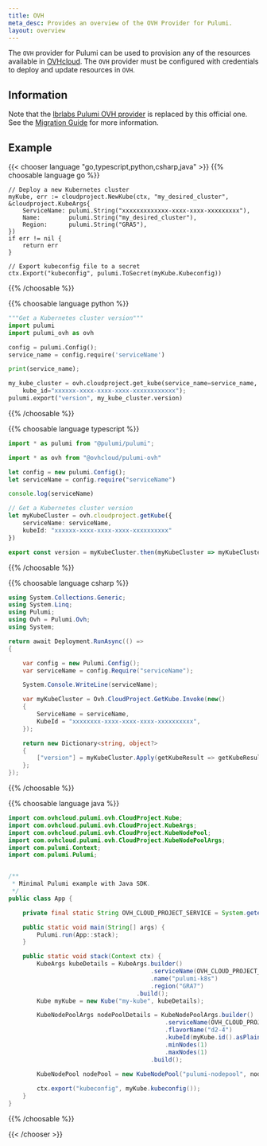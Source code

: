 ```yaml
---
title: OVH
meta_desc: Provides an overview of the OVH Provider for Pulumi.
layout: overview
---
```


The `OVH` provider for Pulumi can be used to provision any of the resources available in [OVHcloud](https://www.ovhcloud.com/fr/).
The `OVH` provider must be configured with credentials to deploy and update resources in `OVH`.

## Information

Note that the [lbrlabs Pulumi OVH provider](https://github.com/lbrlabs/pulumi-ovh) is replaced by this official one. See the
[Migration Guide](https://github.com/ovh/pulumi-ovh/blob/main/docs/how-to-guides/migration-from-lbrlabs-package.md) for more information.

## Example

{{< chooser language "go,typescript,python,csharp,java" >}}
{{% choosable language go %}}

```golang
// Deploy a new Kubernetes cluster
myKube, err := cloudproject.NewKube(ctx, "my_desired_cluster", &cloudproject.KubeArgs{
    ServiceName: pulumi.String("xxxxxxxxxxxxx-xxxx-xxxx-xxxxxxxxx"),
    Name:        pulumi.String("my_desired_cluster"),
    Region:      pulumi.String("GRA5"),
})
if err != nil {
    return err
}

// Export kubeconfig file to a secret
ctx.Export("kubeconfig", pulumi.ToSecret(myKube.Kubeconfig))
```

{{% /choosable %}}

{{% choosable language python %}}

```python
"""Get a Kubernetes cluster version"""
import pulumi
import pulumi_ovh as ovh

config = pulumi.Config();
service_name = config.require('serviceName')

print(service_name);

my_kube_cluster = ovh.cloudproject.get_kube(service_name=service_name,
    kube_id="xxxxxx-xxxx-xxxx-xxxx-xxxxxxxxxxxx");
pulumi.export("version", my_kube_cluster.version)
```

{{% /choosable %}}

{{% choosable language typescript %}}

```typescript
import * as pulumi from "@pulumi/pulumi";

import * as ovh from "@ovhcloud/pulumi-ovh"

let config = new pulumi.Config();
let serviceName = config.require("serviceName")

console.log(serviceName)

// Get a Kubernetes cluster version
let myKubeCluster = ovh.cloudproject.getKube({
    serviceName: serviceName,
    kubeId: "xxxxxx-xxxx-xxxx-xxxx-xxxxxxxxxx"
}) 

export const version = myKubeCluster.then(myKubeCluster => myKubeCluster.version);
```

{{% /choosable %}}

{{% choosable language csharp %}}

```csharp
using System.Collections.Generic;
using System.Linq;
using Pulumi;
using Ovh = Pulumi.Ovh;
using System;

return await Deployment.RunAsync(() => 
{

    var config = new Pulumi.Config();
    var serviceName = config.Require("serviceName");

    System.Console.WriteLine(serviceName);

    var myKubeCluster = Ovh.CloudProject.GetKube.Invoke(new()
    {
        ServiceName = serviceName,
        KubeId = "xxxxxxxx-xxxx-xxxx-xxxx-xxxxxxxxxx",
    });

    return new Dictionary<string, object?>
    {
        ["version"] = myKubeCluster.Apply(getKubeResult => getKubeResult.Version),
    };
});
```

{{% /choosable %}}

{{% choosable language java %}}

```java
import com.ovhcloud.pulumi.ovh.CloudProject.Kube;
import com.ovhcloud.pulumi.ovh.CloudProject.KubeArgs;
import com.ovhcloud.pulumi.ovh.CloudProject.KubeNodePool;
import com.ovhcloud.pulumi.ovh.CloudProject.KubeNodePoolArgs;
import com.pulumi.Context;
import com.pulumi.Pulumi;


/**
 * Minimal Pulumi example with Java SDK.
 */
public class App {

    private final static String OVH_CLOUD_PROJECT_SERVICE = System.getenv("OVH_CLOUD_PROJECT_SERVICE");

    public static void main(String[] args) {
        Pulumi.run(App::stack);
    }

    public static void stack(Context ctx) {
        KubeArgs kubeDetails = KubeArgs.builder()
                                        .serviceName(OVH_CLOUD_PROJECT_SERVICE)
                                        .name("pulumi-k8s")
                                        .region("GRA7")
                                    .build();
        Kube myKube = new Kube("my-kube", kubeDetails);

        KubeNodePoolArgs nodePoolDetails = KubeNodePoolArgs.builder()
                                            .serviceName(OVH_CLOUD_PROJECT_SERVICE)
                                            .flavorName("d2-4")
                                            .kubeId(myKube.id().asPlaintext())
                                            .minNodes(1)
                                            .maxNodes(1)
                                        .build();

        KubeNodePool nodePool = new KubeNodePool("pulumi-nodepool", nodePoolDetails);
        
        ctx.export("kubeconfig", myKube.kubeconfig());
    }
}
```

{{% /choosable %}}

{{< /chooser >}}
